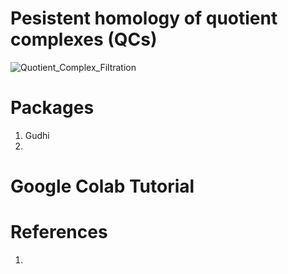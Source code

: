 # Pesistent homology of quotient complexes (QCs)

![Quotient_Complex_Filtration](https://github.com/peterbillhu/PQSC2DPerovskites/assets/28446650/d2bda146-cded-4b5d-9c2f-a02157416cb2)



# Packages

1.  Gudhi
2.  


# Google Colab Tutorial


# References

1. 
